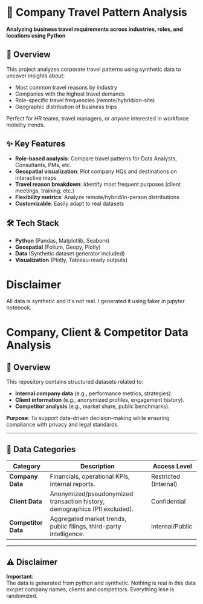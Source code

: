 # 🚀 Company Travel Pattern Analysis

**Analyzing business travel requirements across industries, roles, and locations using Python**

## 📌 Overview
This project analyzes corporate travel patterns using synthetic data to uncover insights about:
- Most common travel reasons by industry
- Companies with the highest travel demands
- Role-specific travel frequencies (remote/hybrid/on-site)
- Geographic distribution of business trips

Perfect for HR teams, travel managers, or anyone interested in workforce mobility trends.

## ✨ Key Features
- **Role-based analysis**: Compare travel patterns for Data Analysts, Consultants, PMs, etc.
- **Geospatial visualization**: Plot company HQs and destinations on interactive maps
- **Travel reason breakdown**: Identify most frequent purposes (client meetings, training, etc.)
- **Flexibility metrics**: Analyze remote/hybrid/in-person distributions
- **Customizable**: Easily adapt to real datasets

## 🛠️ Tech Stack
- **Python** (Pandas, Matplotlib, Seaborn)
- **Geospatial** (Folium, Geopy, Plotly)
- **Data** (Synthetic dataset generator included)
- **Visualization** (Plotly, Tableau-ready outputs)

# Disclaimer
All data is synthetic and it's not real. I generated it using faker in jupyter notebook.



# Company, Client & Competitor Data Analysis

## 📌 Overview
This repository contains structured datasets related to:
- **Internal company data** (e.g., performance metrics, strategies).
- **Client information** (e.g., anonymized profiles, engagement history).
- **Competitor analysis** (e.g., market share, public benchmarks).

**Purpose**: To support data-driven decision-making while ensuring compliance with privacy and legal standards.

---

## 🔐 Data Categories
| Category          | Description                                                                 | Access Level          |
|-------------------|-----------------------------------------------------------------------------|-----------------------|
| **Company Data**  | Financials, operational KPIs, internal reports.                             | Restricted (Internal) |
| **Client Data**   | Anonymized/pseudonymized transaction history, demographics (PII excluded).  | Confidential          |
| **Competitor Data**| Aggregated market trends, public filings, third-party intelligence.         | Internal/Public       |

---

## ⚠️ Disclaimer
**Important**:  
The data is generated from python and synthetic. Nothing is real in this data excpet company names, clients and competitors. Everything lese is randomized.



